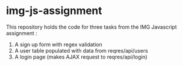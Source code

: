 # img-js-assignment
This repository holds the code for three tasks from the IMG Javascript assignment :
1) A sign up form with regex validation
2) A user table populated with data from reqres/api/users
3) A login page (makes AJAX request to reqres/api/login)
